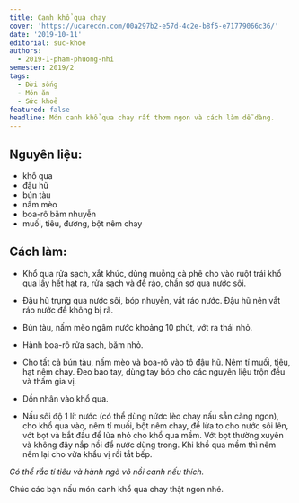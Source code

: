 ```yaml
---
title: Canh khổ qua chay
cover: 'https://ucarecdn.com/00a297b2-e57d-4c2e-b8f5-e71779066c36/'
date: '2019-10-11'
editorial: suc-khoe
authors:
  - 2019-1-pham-phuong-nhi
semester: 2019/2
tags:
  - Đời sống
  - Món ăn
  - Sức khoẻ
featured: false
headline: Món canh khổ qua chay rất thơm ngon và cách làm dễ dàng.
---
```

## Nguyên liệu: 

- khổ qua
- đậu hũ
- bún tàu
- nấm mèo
- boa-rô băm nhuyễn
- muối, tiêu, đường, bột nêm chay

## Cách làm:

- Khổ qua rửa sạch, xắt khúc, dùng muỗng cà phê cho vào ruột trái khổ qua lấy hết hạt ra, rửa sạch và để ráo, chần sơ qua nước sôi.

- Đậu hũ trụng qua nước sôi, bóp nhuyễn, vắt ráo nước. Đậu hũ nên vắt ráo nước để không bị rã.

- Bún tàu, nấm mèo ngâm nước khoảng 10 phút, vớt ra thái nhỏ.

- Hành boa-rô rửa sạch, băm nhỏ.

- Cho tất cả bún tàu, nấm mèo và boa-rô vào tô đậu hũ. Nêm tí muối, tiêu, hạt nêm chay. Đeo bao tay, dùng tay bóp cho các nguyên liệu trộn đều và thấm gia vị.

- Dồn nhân vào khổ qua.

- Nấu sôi độ 1 lít nước (có thể dùng nứơc lèo chay nấu sẵn càng ngon), cho khổ qua vào, nêm tí muối, bột nêm chay, để lửa to cho nước sôi lên, vớt bọt và bắt đầu để lửa nhỏ cho khổ qua mềm. Vớt bọt thường xuyên và không đậy nắp nồi để nước dùng trong. Khi khổ qua mềm thì nêm nếm lại cho vừa khẩu vị rồi tắt bếp.

*Có thể rắc tí  tiêu và hành ngò vô nồi canh nếu thích.*

Chúc các bạn nấu món canh khổ qua chay thật ngon nhé.
